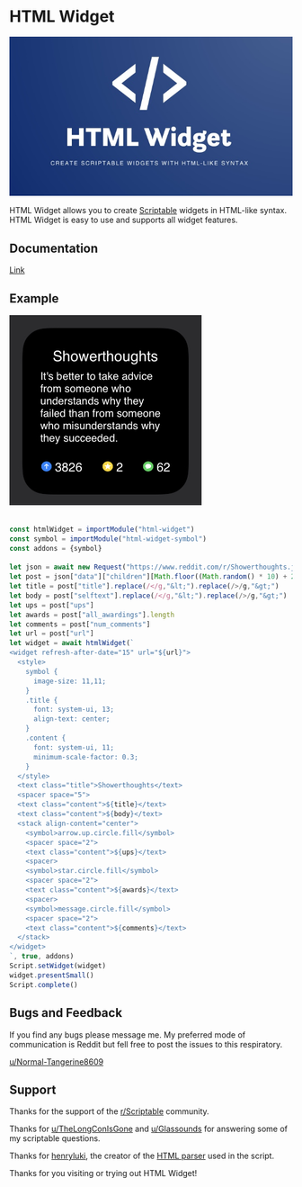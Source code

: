 # HTML Widget
![Logo](/images/logo.jpeg) 

HTML Widget allows you to create [Scriptable](https://scriptable.app/) widgets in HTML-like syntax. HTML Widget is easy to use and supports all widget features.

## Documentation

[Link](https://normal-tangerine8609.gitbook.io/html-widget/)

## Example

![Small Reddit Widget](/images/RedditWidget.jpeg)

```javascript

const htmlWidget = importModule("html-widget")
const symbol = importModule("html-widget-symbol")
const addons = {symbol}

let json = await new Request("https://www.reddit.com/r/Showerthoughts.json").loadJSON()
let post = json["data"]["children"][Math.floor((Math.random() * 10) + 2)]["data"]
let title = post["title"].replace(/</g,"&lt;").replace(/>/g,"&gt;")
let body = post["selftext"].replace(/</g,"&lt;").replace(/>/g,"&gt;")
let ups = post["ups"]
let awards = post["all_awardings"].length
let comments = post["num_comments"]
let url = post["url"]
let widget = await htmlWidget(`
<widget refresh-after-date="15" url="${url}">
  <style>
    symbol {
      image-size: 11,11;
    }
    .title {
      font: system-ui, 13;
      align-text: center;
    }
    .content {
      font: system-ui, 11;
      minimum-scale-factor: 0.3;
    }
  </style>
  <text class="title">Showerthoughts</text>
  <spacer space="5">
  <text class="content">${title}</text>
  <text class="content">${body}</text>
  <stack align-content="center">
    <symbol>arrow.up.circle.fill</symbol>
    <spacer space="2">
    <text class="content">${ups}</text>
    <spacer>
    <symbol>star.circle.fill</symbol>
    <spacer space="2">
    <text class="content">${awards}</text>
    <spacer>
    <symbol>message.circle.fill</symbol>
    <spacer space="2">
    <text class="content">${comments}</text>
  </stack>
</widget>
`, true, addons)
Script.setWidget(widget)
widget.presentSmall()
Script.complete()
```

## Bugs and Feedback 

If you find any bugs please message me. My preferred mode of communication is Reddit but fell free to post the issues to this respiratory.
 
[u/Normal-Tangerine8609](https://www.reddit.com/user/Normal-Tangerine8609)

## Support

Thanks for the support of the [r/Scriptable](https://www.reddit.com/r/Scriptable/) community.

Thanks for [u/TheLongConIsGone](https://www.reddit.com/user/TheLongConIsGone) and [u/Glassounds](https://www.reddit.com/user/Glassounds) for answering some of my scriptable questions.

Thanks for [henryluki](https://github.com/henryluki), the creator of the  [HTML parser](https://github.com/henryluki/html-parser) used in the script.

Thanks for you visiting or trying out HTML Widget!
